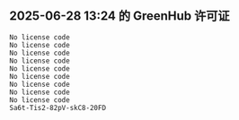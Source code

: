 ## 2025-06-28 13:24 的 GreenHub 许可证
```
No license code
No license code
No license code
No license code
No license code
No license code
No license code
No license code
No license code
Sa6t-Tis2-82pV-skC8-20FD
```

